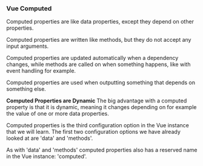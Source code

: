### Vue Computed

Computed properties are like data properties, except they depend on other properties.

Computed properties are written like methods, but they do not accept any input arguments.

Computed properties are updated automatically when a dependency changes, while methods are called on when something happens, like with event handling for example.

Computed properties are used when outputting something that depends on something else.



**Computed Properties are Dynamic**
The big advantage with a computed property is that it is dynamic, meaning it changes depending on for example the value of one or more data properties.

Computed properties is the third configuration option in the Vue instance that we will learn. The first two configuration options we have already looked at are 'data' and 'methods'.

As with 'data' and 'methods' computed properties also has a reserved name in the Vue instance: 'computed'.

